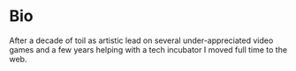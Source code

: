 # Bio

After a decade of toil as artistic lead on several under-appreciated video games and a few years helping with a tech incubator I moved full time to the web.
